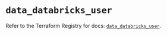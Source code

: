 # `data_databricks_user`

Refer to the Terraform Registry for docs: [`data_databricks_user`](https://registry.terraform.io/providers/databricks/databricks/1.94.0/docs/data-sources/user).
